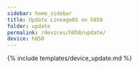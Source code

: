 ```yaml
---
sidebar: home_sidebar
title: Update LineageOS on h850
folder: update
permalink: /devices/h850/update/
device: h850
---
```

{% include templates/device_update.md %}
